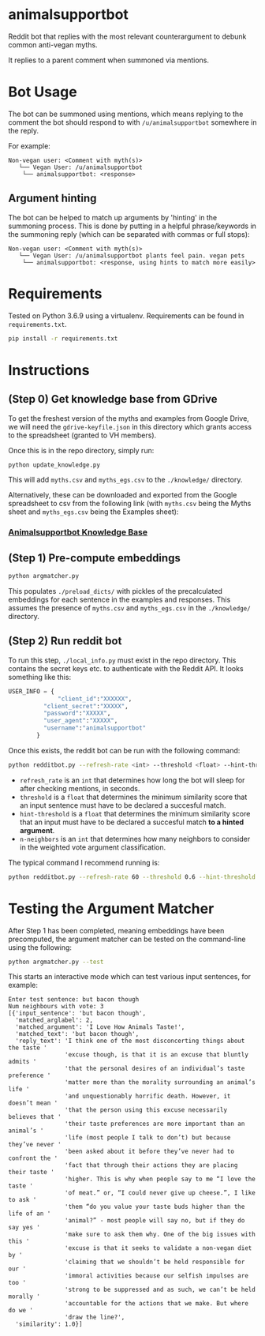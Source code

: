 # animalsupportbot

Reddit bot that replies with the most relevant counterargument to debunk common anti-vegan myths.

It replies to a parent comment when summoned via mentions.

# Bot Usage

The bot can be summoned using mentions, which means replying to the comment the bot should respond to with `/u/animalsupportbot` somewhere in the reply.

For example:

```
Non-vegan user: <Comment with myth(s)>
   └── Vegan User: /u/animalsupportbot
	└── animalsupportbot: <response>
```

## Argument hinting

The bot can be helped to match up arguments by 'hinting' in the summoning process. This is done by putting in a helpful phrase/keywords in the summoning reply (which can be separated with commas or full stops):

```
Non-vegan user: <Comment with myth(s)>
   └── Vegan User: /u/animalsupportbot plants feel pain. vegan pets
	└── animalsupportbot: <response, using hints to match more easily>
```

# Requirements

Tested on Python 3.6.9 using a virtualenv. Requirements can be found in `requirements.txt`.

```sh
pip install -r requirements.txt
```

# Instructions

## (Step 0) Get knowledge base from GDrive 

To get the freshest version of the myths and examples from Google Drive, we will need the `gdrive-keyfile.json` in this directory which grants access to the spreadsheet (granted to VH members).

Once this is in the repo directory, simply run:

```sh
python update_knowledge.py
```

This will add `myths.csv` and `myths_egs.csv` to the `./knowledge/` directory.

Alternatively, these can be downloaded and exported from the Google spreadsheet to csv from the following link (with `myths.csv` being the Myths sheet and `myths_egs.csv` being the Examples sheet):

### [Animalsupportbot Knowledge Base](https://docs.google.com/spreadsheets/d/1epSnuOAhkv97UDs3NPAUtYMBNUzRo783GizPrADY4T8/edit?usp=sharing)

## (Step 1) Pre-compute embeddings

```sh
python argmatcher.py
```

This populates `./preload_dicts/` with pickles of the precalculated embeddings for each sentence in the examples and responses. This assumes the presence of `myths.csv` and `myths_egs.csv` in the `./knowledge/` directory.

## (Step 2) Run reddit bot

To run this step, `./local_info.py` must exist in the repo directory. This contains the secret keys etc. to authenticate with the Reddit API. It looks something like this:

```py
USER_INFO = {
              "client_id":"XXXXXX",
	      "client_secret":"XXXXX",
	      "password":"XXXXX",
	      "user_agent":"XXXXX",
	      "username":"animalsupportbot"
	    }								               
```

Once this exists, the reddit bot can be run with the following command:

```sh
python redditbot.py --refresh-rate <int> --threshold <float> --hint-threshold <float> --n-neighbors <int>
```

- `refresh_rate` is an `int` that determines how long the bot will sleep for after checking mentions, in seconds.
- `threshold` is a `float` that determines the minimum similarity score that an input sentence must have to be declared a succesful match.
- `hint-threshold` is a `float` that determines the minimum similarity score that an input must have to be declared a succesful match **to a hinted argument**.
- `n-neighbors` is an `int` that determines how many neighbors to consider in the weighted vote argument classification.

The typical command I recommend running is:
```sh
python redditbot.py --refresh-rate 60 --threshold 0.6 --hint-threshold 0.4 --n-neighbors 3
```

# Testing the Argument Matcher

After Step 1 has been completed, meaning embeddings have been precomputed, the argument matcher can be tested on the command-line using the following:

```sh
python argmatcher.py --test
```

This starts an interactive mode which can test various input sentences, for example:

```
Enter test sentence: but bacon though
Num neighbours with vote: 3
[{'input_sentence': 'but bacon though',
  'matched_arglabel': 2,
  'matched_argument': 'I Love How Animals Taste!',
  'matched_text': 'but bacon though',
  'reply_text': 'I think one of the most disconcerting things about the taste '
                'excuse though, is that it is an excuse that bluntly admits '
                'that the personal desires of an individual’s taste preference '
                'matter more than the morality surrounding an animal’s life '
                'and unquestionably horrific death. However, it doesn’t mean '
                'that the person using this excuse necessarily believes that '
                'their taste preferences are more important than an animal’s '
                'life (most people I talk to don’t) but because they’ve never '
                'been asked about it before they’ve never had to confront the '
                'fact that through their actions they are placing their taste '
                'higher. This is why when people say to me “I love the taste '
                'of meat.” or, “I could never give up cheese.”, I like to ask '
                'them “do you value your taste buds higher than the life of an '
                'animal?” - most people will say no, but if they do say yes '
                'make sure to ask them why. One of the big issues with this '
                'excuse is that it seeks to validate a non-vegan diet by '
                'claiming that we shouldn’t be held responsible for our '
                'immoral activities because our selfish impulses are too '
                'strong to be suppressed and as such, we can’t be held morally '
                'accountable for the actions that we make. But where do we '
                'draw the line?',
  'similarity': 1.0}]
```


